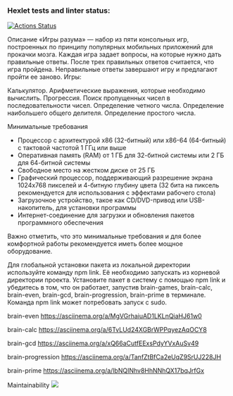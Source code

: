 ### Hexlet tests and linter status:
[![Actions Status](https://github.com/ivansneg2015/frontend-project-44/actions/workflows/hexlet-check.yml/badge.svg)](https://github.com/ivansneg2015/frontend-project-44/actions)

Описание
«Игры разума» — набор из пяти консольных игр, построенных по принципу популярных мобильных приложений для прокачки мозга. Каждая игра задает вопросы, на которые нужно дать правильные ответы. После трех правильных ответов считается, что игра пройдена. Неправильные ответы завершают игру и предлагают пройти ее заново. Игры:

Калькулятор. Арифметические выражения, которые необходимо вычислить.
Прогрессия. Поиск пропущенных чисел в последовательности чисел.
Определение четного числа.
Определение наибольшего общего делителя.
Определение простого числа.

Минимальные требования 
- Процессор с архитектурой x86 (32-битный) или x86-64 (64-битный) с тактовой частотой 1 ГГц или выше
- Оперативная память (RAM) от 1 ГБ для 32-битной системы или 2 ГБ для 64-битной системы
- Свободное место на жестком диске от 25 ГБ
- Графический процессор, поддерживающий разрешение экрана 1024x768 пикселей и 4-битную глубину цвета (32 бита на пиксель рекомендуется для использования с эффектами рабочего стола)
- Загрузочное устройство, такое как CD/DVD-привод или USB-накопитель, для установки программы
- Интернет-соединение для загрузки и обновления пакетов программного обеспечения

Важно отметить, что это минимальные требования и для более комфортной работы рекомендуется иметь более мощное оборудование.

Для глобальной установки пакета из локальной директории используйте команду npm link. Её необходимо запускать из корневой директории проекта.
Установите пакет в систему с помощью npm link и убедитесь в том, что он работает, запустив brain-games, brain-calc, brain-even, brain-gcd, brain-progression, brain-prime в терминале. Команда npm link может потребовать запуск с sudo.

brain-even
https://asciinema.org/a/MgVGrhaiuAD1LKLnQiaHJ61w0

brain-calc
https://asciinema.org/a/6TvLUd24XGBrWPPqyezAqOCY8
 
brain-gcd
https://asciinema.org/a/xQ66aCutfEExsPdyYVxAuSv49

brain-progression
https://asciinema.org/a/TanfZtBfCa2eUqZ9SrUJ228JH

brain-prime
https://asciinema.org/a/lbNQINhv8HhNNhQX17bqJrfGx

 Maintainability 
 <a href="https://codeclimate.com/github/ivansneg2015/frontend-project-44/maintainability"><img src="https://api.codeclimate.com/v1/badges/972ff59d773f7478e696/maintainability" /></a>